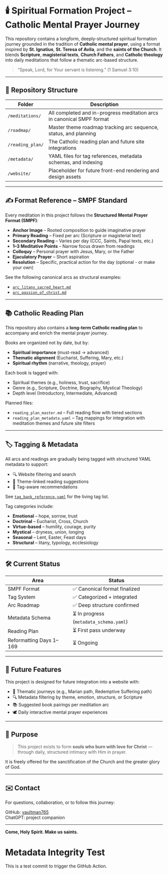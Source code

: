 # 🕯️ Spiritual Formation Project – Catholic Mental Prayer Journey

This repository contains a longform, deeply-structured spiritual formation journey grounded in the tradition of **Catholic mental prayer**, using a format inspired by **St. Ignatius**, **St. Teresa of Avila**, and the **saints of the Church**. It blends **Scripture**, **magisterial texts**, **Church Fathers**, and **Catholic theology** into daily meditations that follow a thematic arc-based structure.

> “Speak, Lord, for Your servant is listening.” (1 Samuel 3:10)

---

## 📂 Repository Structure

| Folder | Description |
|--------|-------------|
| `/meditations/` | All completed and in-progress meditation arcs in canonical SMPF format |
| `/roadmap/` | Master theme roadmap tracking arc sequence, status, and planning |
| `/reading_plan/` | The Catholic reading plan and future site integrations |
| `/metadata/` | YAML files for tag references, metadata schemas, and indexing |
| `/website/` | Placeholder for future front-end rendering and design assets |

---

## ✍️ Format Reference – SMPF Standard

Every meditation in this project follows the **Structured Mental Prayer Format (SMPF)**:

- **Anchor Image** – Rooted composition to guide imaginative prayer  
- **Primary Reading** – Fixed per arc (Scripture or magisterial text)  
- **Secondary Reading** – Varies per day (CCC, Saints, Papal texts, etc.)  
- **1–3 Meditative Points** – Narrow focus drawn from readings  
- **Colloquy** – Personal prayer with Jesus, Mary, or the Father  
- **Ejaculatory Prayer** – Short aspiration
- **Resolution** – Specific, practical action for the day (optional - or make your own)

See the following canonical arcs as structural examples:

- [`arc_litany_sacred_heart.md`](meditations/arc_litany_sacred_heart.md)
- [`arc_passion_of_christ.md`](meditations/arc_passion_of_christ.md)

---

## 📚 Catholic Reading Plan

This repository also contains a **long-term Catholic reading plan** to accompany and enrich the mental prayer journey.

Books are organized not by date, but by:

- **Spiritual importance** (must-read → advanced)
- **Thematic alignment** (Eucharist, Suffering, Mary, etc.)
- **Spiritual rhythm** (narrative, theology, prayer)

Each book is tagged with:

- Spiritual themes (e.g., holiness, trust, sacrifice)  
- Genre (e.g., Scripture, Doctrine, Biography, Mystical Theology)  
- Depth level (Introductory, Intermediate, Advanced)

Planned files:

- `reading_plan_master.md` – Full reading flow with tiered sections
- `reading_plan_metadata.yaml` – Tag mappings for integration with meditation themes and future site filters

---

## 🏷️ Tagging & Metadata

All arcs and readings are gradually being tagged with structured YAML metadata to support:

- 🔍 Website filtering and search  
- 📖 Theme-linked reading suggestions  
- 🧠 Tag-aware recommendations

See [`tag_bank_reference.yaml`](metadata/tag_bank_reference.yaml) for the living tag list.

Tag categories include:

- **Emotional** – hope, sorrow, trust  
- **Doctrinal** – Eucharist, Cross, Church  
- **Virtue-based** – humility, courage, purity  
- **Mystical** – dryness, union, longing  
- **Seasonal** – Lent, Easter, Feast days  
- **Structural** – litany, typology, ecclesiology

---

## 🛠️ Current Status

| Area | Status |
|------|--------|
| SMPF Format | ✅ Canonical format finalized |
| Tag System | ✅ Categorized + integrated |
| Arc Roadmap | ✅ Deep structure confirmed |
| Metadata Schema | ⏳ In progress (`metadata_schema.yaml`) |
| Reading Plan | ⏳ First pass underway |
| Reformatting Days 1–169 | ⏳ Ongoing |

---

## 🔮 Future Features

This project is designed for future integration into a website with:

- 📅 Thematic journeys (e.g., Marian path, Redemptive Suffering path)  
- 🔍 Metadata filtering by theme, emotion, structure, or Scripture  
- 📚 Suggested book pairings per meditation arc  
- 🕊️ Daily interactive mental prayer experiences  

---

## 🙏 Purpose

> This project exists to form **souls who burn with love for Christ** — through daily, structured intimacy with Him in prayer.

It is freely offered for the sanctification of the Church and the greater glory of God.

---

## ✉️ Contact

For questions, collaboration, or to follow this journey:

GitHub: [vaultman765](https://github.com/vaultman765)  
ChatGPT: project companion

---

**Come, Holy Spirit. Make us saints.**

# Metadata Integrity Test

This is a test commit to trigger the GitHub Action.